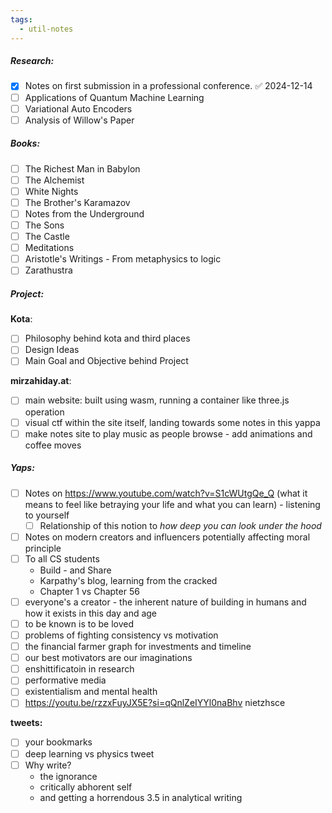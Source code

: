 ```yaml
---
tags:
  - util-notes
---
```


##### Research:
- [x] Notes on first submission in a professional conference. ✅ 2024-12-14
- [ ] Applications of Quantum Machine Learning
- [ ] Variational Auto Encoders
- [ ] Analysis of Willow's Paper
##### Books:
- [ ] The Richest Man in Babylon
- [ ] The Alchemist
- [ ] White Nights
- [ ] The Brother's Karamazov
- [ ] Notes from the Underground
- [ ] The Sons
- [ ] The Castle
- [ ] Meditations
- [ ] Aristotle's Writings - From metaphysics to logic
- [ ] Zarathustra 
##### Project:
**Kota**:
- [ ] Philosophy behind kota and third places
- [ ] Design Ideas
- [ ] Main Goal and Objective behind Project

**mirzahiday.at**:
- [ ] main website: built using wasm, running a container like three.js operation
- [ ] visual ctf within the site itself, landing towards some notes in this yappa
- [ ] make notes site to play music as people browse - add animations and coffee moves
##### Yaps:
- [ ] Notes on https://www.youtube.com/watch?v=S1cWUtgQe_Q (what it means to feel like betraying your life and what you can learn) - listening to yourself
	- [ ] Relationship of this notion to *how deep you can look under the hood*
- [ ] Notes on modern creators and influencers potentially affecting moral principle
- [ ] To all CS students
	- Build - and Share
	- Karpathy's blog, learning from the cracked 
	- Chapter 1 vs Chapter 56
- [ ] everyone's a creator - the inherent nature of building in humans and how it exists in this day and age
- [ ] to be known is to be loved
- [ ] problems of fighting consistency vs motivation
- [ ] the financial farmer graph for investments and timeline
- [ ] our best motivators are our imaginations
- [ ] enshittificatoin in research
- [ ] performative media
- [ ] existentialism and mental health
- [ ] https://youtu.be/rzzxFuyJX5E?si=qQnlZeIYYl0naBhv nietzhsce

**tweets:**
- [ ] your bookmarks
- [ ] deep learning vs physics tweet
- [ ] Why write?
	- the ignorance
	- critically abhorent self
	- and getting a horrendous 3.5 in analytical writing